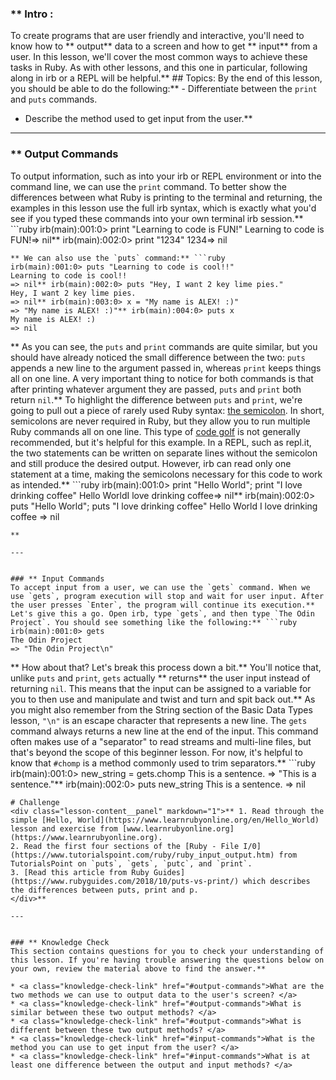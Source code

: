 ### ** Intro :
>
To create programs that are user friendly and interactive, you'll need to know how to ** output**  data to a screen and how to get ** input**  from a user. In this lesson, we'll cover the most common ways to achieve these tasks in Ruby. As with other lessons, and this one in particular, following along in irb or a REPL will be helpful.** ## Topics:
By the end of this lesson, you should be able to do the following:**  - Differentiate between the `print` and `puts` commands.
 - Describe the method used to get input from the user.** 

---


### ** Output Commands
To output information, such as into your irb or REPL environment or into the command line, we can use the `print` command. To better show the differences between what Ruby is printing to the terminal and returning, the examples in this lesson use the full irb syntax, which is exactly what you'd see if you typed these commands into your own terminal irb session.** ```ruby
irb(main):001:0> print "Learning to code is FUN!"
Learning to code is FUN!=> nil** irb(main):002:0> print "1234"
1234=> nil
```
** We can also use the `puts` command:** ```ruby
irb(main):001:0> puts "Learning to code is cool!!"
Learning to code is cool!!
=> nil** irb(main):002:0> puts "Hey, I want 2 key lime pies."
Hey, I want 2 key lime pies.
=> nil** irb(main):003:0> x = "My name is ALEX! :)"
=> "My name is ALEX! :)"** irb(main):004:0> puts x
My name is ALEX! :)
=> nil
```
** As you can see, the `puts` and `print` commands are quite similar, but you should have already noticed the small difference between the two: `puts` appends a new line to the argument passed in, whereas `print` keeps things all on one line. A very important thing to notice for both commands is that after printing whatever argument they are passed, `puts` and `print` both return `nil`.** To highlight the difference between `puts` and `print`, we're going to pull out a piece of rarely used Ruby syntax: [the semicolon](https://stackoverflow.com/questions/3953846/can-you-use-semicolons-in-ruby). In short, semicolons are never required in Ruby, but they allow you to run multiple Ruby commands all on one line. This type of [code golf](https://en.wikipedia.org/wiki/Code_golf) is not generally recommended, but it's helpful for this example. In a REPL, such as repl.it, the two statements can be written on separate lines without the semicolon and still produce the desired output. However, irb can read only one statement at a time, making the semicolons necessary for this code to work as intended.** ```ruby
irb(main):001:0> print "Hello World"; print "I love drinking coffee"
Hello WorldI love drinking coffee=> nil** irb(main):002:0> puts "Hello World"; puts "I love drinking coffee"
Hello World
I love drinking coffee
=> nil
```
** 

---


### ** Input Commands
To accept input from a user, we can use the `gets` command. When we use `gets`, program execution will stop and wait for user input. After the user presses `Enter`, the program will continue its execution.** Let's give this a go. Open irb, type `gets`, and then type `The Odin Project`. You should see something like the following:** ```ruby
irb(main):001:0> gets
The Odin Project
=> "The Odin Project\n"
```
** How about that? Let's break this process down a bit.** You'll notice that, unlike `puts` and `print`, `gets` actually ** returns**  the user input instead of returning `nil`. This means that the input can be assigned to a variable for you to then use and manipulate and twist and turn and spit back out.** As you might also remember from the String section of the Basic Data Types lesson, `"\n"` is an escape character that represents a new line. The `gets` command always returns a new line at the end of the input. This command often makes use of a "separator" to read streams and multi-line files, but that's beyond the scope of this beginner lesson. For now, it's helpful to know that `#chomp` is a method commonly used to trim separators.** ```ruby
irb(main):001:0> new_string = gets.chomp
This is a sentence.
=> "This is a sentence."** irb(main):002:0> puts new_string
This is a sentence.
=> nil
```
# Challenge
<div class="lesson-content__panel" markdown="1">** 1. Read through the simple [Hello, World](https://www.learnrubyonline.org/en/Hello_World) lesson and exercise from [www.learnrubyonline.org](https://www.learnrubyonline.org).
2. Read the first four sections of the [Ruby - File I/0](https://www.tutorialspoint.com/ruby/ruby_input_output.htm) from TutorialsPoint on `puts`, `gets`, `putc`, and `print`.
3. [Read this article from Ruby Guides](https://www.rubyguides.com/2018/10/puts-vs-print/) which describes the differences between puts, print and p.
</div>** 

---


### ** Knowledge Check
This section contains questions for you to check your understanding of this lesson. If you're having trouble answering the questions below on your own, review the material above to find the answer.** 

* <a class="knowledge-check-link" href="#output-commands">What are the two methods we can use to output data to the user's screen? </a>
* <a class="knowledge-check-link" href="#output-commands">What is similar between these two output methods? </a>
* <a class="knowledge-check-link" href="#output-commands">What is different between these two output methods? </a>
* <a class="knowledge-check-link" href="#input-commands">What is the method you can use to get input from the user? </a>
* <a class="knowledge-check-link" href="#input-commands">What is at least one difference between the output and input methods? </a>
